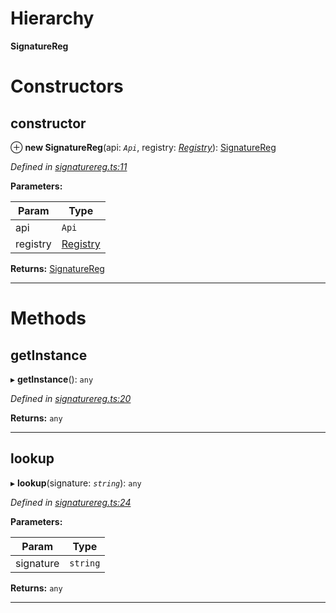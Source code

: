 

# Hierarchy

**SignatureReg**

# Constructors

<a id="constructor"></a>

##  constructor

⊕ **new SignatureReg**(api: *`Api`*, registry: *[Registry](_registry_.registry.md)*): [SignatureReg](_signaturereg_.signaturereg.md)

*Defined in [signaturereg.ts:11](https://github.com/paritytech/js-libs/blob/9aff8ef/packages/contracts/src/signaturereg.ts#L11)*

**Parameters:**

| Param | Type |
| ------ | ------ |
| api | `Api` |
| registry | [Registry](_registry_.registry.md) |

**Returns:** [SignatureReg](_signaturereg_.signaturereg.md)

___

# Methods

<a id="getinstance"></a>

##  getInstance

▸ **getInstance**(): `any`

*Defined in [signaturereg.ts:20](https://github.com/paritytech/js-libs/blob/9aff8ef/packages/contracts/src/signaturereg.ts#L20)*

**Returns:** `any`

___
<a id="lookup"></a>

##  lookup

▸ **lookup**(signature: *`string`*): `any`

*Defined in [signaturereg.ts:24](https://github.com/paritytech/js-libs/blob/9aff8ef/packages/contracts/src/signaturereg.ts#L24)*

**Parameters:**

| Param | Type |
| ------ | ------ |
| signature | `string` |

**Returns:** `any`

___

